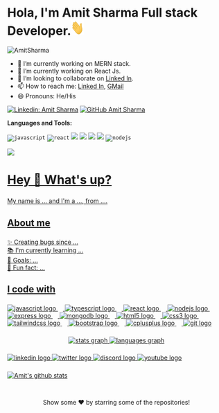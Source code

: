 <h1>Hola, I'm Amit Sharma Full stack Developer.<img src="https://raw.githubusercontent.com/ABSphreak/ABSphreak/master/gifs/Hi.gif" width="30px" height="35px"></h1>


<p align="left"> <img src="https://komarev.com/ghpvc/?username=Amitsharma45&label=Views&color=blue&style=plastic" alt="AmitSharma" /> </p>

- 🔭 I’m currently working on MERN stack.
- 🔭 I’m currently working on React Js.
- 👯 I’m looking to collaborate on [Linked In](https://www.linkedin.com/in/amit-sharma-047434177/).
- 📫 How to reach me: [Linked In](https://www.linkedin.com/in/amit-sharma-047434177/), [GMail](mailto:sharma.amit20111@gmail.com)
- 😄 Pronouns: He/His

[![Linkedin: Amit Sharma](https://img.shields.io/badge/-AmitSharma-blue?style=flat-square&logo=Linkedin&logoColor=white&link=https://www.linkedin.com/in/amit-sharma-047434177/)](https://https://www.linkedin.com/in/amit-sharma-047434177/)
[![GitHub Amit Sharma](https://img.shields.io/github/followers/Amitsharma45?label=follow&style=social)](https://github.com/Amitsharma45)


**Languages and Tools:**  

<code><img height="30" alt="javascript" src="https://www.freepnglogos.com/uploads/javascript-png/javascript-vector-logo-yellow-png-transparent-javascript-vector-12.png"></code>
<code><img height="30" alt="react" src="https://user-images.githubusercontent.com/28840761/89373852-5696c900-d71c-11ea-8d90-b469310bd189.png"></code>
<code><img height="30" src="https://www.freepnglogos.com/uploads/html5-logo-png/html5-logo-file-html-logo-black-svg-wikimedia-commons-1.png"></code>
<code><img height="30" src="https://www.freepnglogos.com/uploads/html5-logo-png/html5-logo-opencode-css-8.png"></code>
<code><img height="30" src="https://www.bloorresearch.com/wp-content/uploads/2013/03/MONGO-DB-logo-300x470--x.png"></code>
<code><img height="30" src="https://encrypted-tbn0.gstatic.com/images?q=tbn:ANd9GcRk4yIsuOo5GjlOOKJ7GrvP61QlgLAn37qu5i6fLHKRTk_BHYP6XoFshpi0sdsLdRfauv0&usqp=CAU"></code>
<code><img height="30" alt="nodejs" src="https://upload.wikimedia.org/wikipedia/commons/thumb/d/d9/Node.js_logo.svg/1280px-Node.js_logo.svg.png"></code>


<a href="https://github.com/Amitsharma45">
  <img align="center" src="https://github-readme-stats.vercel.app/api/top-langs/?username=Amitsharma45&theme=light&hide_langs_below=1" />
</a>
<a href="https://github.com/Amitsharma45">

  <h1 align="left">Hey 👋 What's up?</h1>

###

<p align="left">My name is ... and I'm a ..., from ....</p>

###

<h2 align="left">About me</h2>

###

<p align="left">✨ Creating bugs since ...<br>📚 I'm currently learning ...<br>🎯 Goals: ...<br>🎲 Fun fact: ...</p>

###

<h2 align="left">I code with</h2>

###

<div align="left">
  <img src="https://cdn.jsdelivr.net/gh/devicons/devicon/icons/javascript/javascript-original.svg" height="40" alt="javascript logo"  />
  <img width="12" />
  <img src="https://cdn.jsdelivr.net/gh/devicons/devicon/icons/typescript/typescript-original.svg" height="40" alt="typescript logo"  />
  <img width="12" />
  <img src="https://cdn.jsdelivr.net/gh/devicons/devicon/icons/react/react-original.svg" height="40" alt="react logo"  />
  <img width="12" />
  <img src="https://cdn.jsdelivr.net/gh/devicons/devicon/icons/nodejs/nodejs-original.svg" height="40" alt="nodejs logo"  />
  <img width="12" />
  <img src="https://cdn.jsdelivr.net/gh/devicons/devicon/icons/express/express-original.svg" height="40" alt="express logo"  />
  <img width="12" />
  <img src="https://cdn.jsdelivr.net/gh/devicons/devicon/icons/mongodb/mongodb-original.svg" height="40" alt="mongodb logo"  />
  <img width="12" />
  <img src="https://cdn.jsdelivr.net/gh/devicons/devicon/icons/html5/html5-original.svg" height="40" alt="html5 logo"  />
  <img width="12" />
  <img src="https://cdn.jsdelivr.net/gh/devicons/devicon/icons/css3/css3-original.svg" height="40" alt="css3 logo"  />
  <img width="12" />
  <img src="https://cdn.jsdelivr.net/gh/devicons/devicon/icons/tailwindcss/tailwindcss-original-wordmark.svg" height="40" alt="tailwindcss logo"  />
  <img width="12" />
  <img src="https://cdn.jsdelivr.net/gh/devicons/devicon/icons/bootstrap/bootstrap-original.svg" height="40" alt="bootstrap logo"  />
  <img width="12" />
  <img src="https://cdn.jsdelivr.net/gh/devicons/devicon/icons/cplusplus/cplusplus-original.svg" height="40" alt="cplusplus logo"  />
  <img width="12" />
  <img src="https://cdn.jsdelivr.net/gh/devicons/devicon/icons/git/git-original.svg" height="40" alt="git logo"  />
</div>

###

<div align="center">
  <img src="https://github-readme-stats.vercel.app/api?username=Amitsharma45&hide_title=false&hide_rank=false&show_icons=true&include_all_commits=true&count_private=true&disable_animations=false&theme=dracula&locale=en&hide_border=false&order=1" height="150" alt="stats graph"  />
  <img src="https://github-readme-stats.vercel.app/api/top-langs?username=Amitsharma45&locale=en&hide_title=false&layout=compact&card_width=320&langs_count=5&theme=dracula&hide_border=false&order=2" height="150" alt="languages graph"  />
</div>

###

<div align="left">
  <img src="https://raw.githubusercontent.com/maurodesouza/profile-readme-generator/master/src/assets/icons/social/linkedin/default.svg" width="52" height="40" alt="linkedin logo"  />
  <img src="https://raw.githubusercontent.com/maurodesouza/profile-readme-generator/master/src/assets/icons/social/twitter/default.svg" width="52" height="40" alt="twitter logo"  />
  <img src="https://raw.githubusercontent.com/maurodesouza/profile-readme-generator/master/src/assets/icons/social/discord/default.svg" width="52" height="40" alt="discord logo"  />
  <img src="https://raw.githubusercontent.com/maurodesouza/profile-readme-generator/master/src/assets/icons/social/youtube/default.svg" width="52" height="40" alt="youtube logo"  />
</div>

###
 <img align="center" src="https://github-readme-stats.vercel.app/api?username=Amitsharma45&show_icons=true&theme=light&line_height=27" alt="Amit's github stats"/>
</a>
<p></p>
<br/>

<div align="center">

 Show some ❤️ by starring some of the repositories!

</div>
